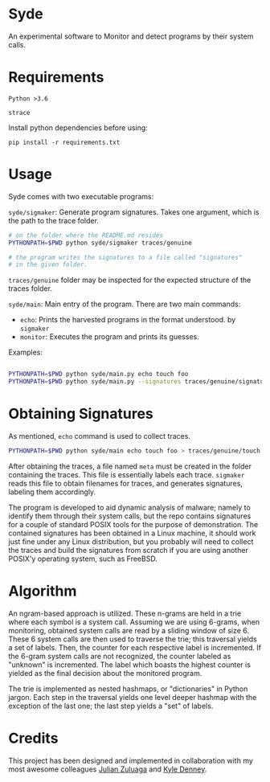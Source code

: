 # Syde

An experimental software to Monitor and detect programs by their system calls.

# Requirements

`Python >3.6`

`strace`

Install python dependencies before using:

`pip install -r requirements.txt`

# Usage

Syde comes with two executable programs:

`syde/sigmaker`: Generate program signatures. Takes one argument,
which is the path to the trace folder. 

```bash
# on the folder where the README.md resides
PYTHONPATH=$PWD python syde/sigmaker traces/genuine

# the program writes the signatures to a file called "signatures" 
# in the given folder.
```

`traces/genuine` folder may be inspected for the expected structure
of the traces folder. 

`syde/main`: Main entry of the program. There are two main commands:
    
* `echo`: Prints the harvested programs in the format understood.
by `sigmaker`
* `monitor`: Executes the program and prints its guesses.

Examples:

```bash

PYTHONPATH=$PWD python syde/main.py echo touch foo
PYTHONPATH=$PWD python syde/main.py --signatures traces/genuine/signatures monitor touch foo

```

# Obtaining Signatures

As mentioned, `echo` command is used to collect traces.

```bash
PYTHONPATH=$PWD python syde/main echo touch foo > traces/genuine/touch.trace
```

After obtaining the traces, a file named `meta` must be created in 
the folder containing the traces. This file is essentially labels
each trace. `sigmaker` reads this file to obtain filenames for
traces, and generates signatures, labeling them accordingly.

The program is developed to aid dynamic analysis of malware; namely to 
identify them through their system calls, but the repo contains
signatures for a couple of standard POSIX tools for the purpose of demonstration.
The contained signatures has been obtained in a Linux machine, it should
work just fine under any Linux distribution, but you probably will need to
collect the traces and build the signatures from scratch if you are using another
POSIX'y operating system, such as FreeBSD.

# Algorithm

An ngram-based approach is utilized. These n-grams are held in a trie
where each symbol is a system call. Assuming we are using 6-grams,
when monitoring, obtained system calls are read by a sliding window
of size 6. These 6 system calls are then used to traverse the trie; this
traversal yields a set of labels. Then, the counter for each respective
label is incremented. If the 6-gram system calls are not recognized, the counter labeled as
"unknown" is incremented. The label which boasts the highest counter is 
yielded as the final decision about the monitored program.

The trie is implemented as nested hashmaps, or "dictionaries" in Python
jargon. Each step in the traversal yields one level deeper hashmap
with the exception of the last one; the last step yields a "set" of
labels.

# Credits

This project has been designed and implemented in collaboration with my most awesome colleagues 
[Julian Zuluaga](github.com/zuliandres) and [Kyle Denney](github.com/kyle-denney).

